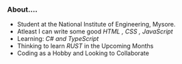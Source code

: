 ### About....
- Student at the National Institute of Engineering, Mysore.
- Atleast I can write some good *HTML , CSS , JavaScript*
- Learning: *C# and TypeScript*
- Thinking to learn *RUST* in the Upcoming Months
- Coding as a Hobby and Looking to Collaborate

<!--
- From [Guntur](https://en.wikipedia.org/wiki/Guntur) region and can speak [Telugu](https://en.wikipedia.org/wiki/Telugu_language) and English.

<code><pre>
{
   "Name": "Chanakya",
   "From": "Guntur, India"
}
</pre></code>
